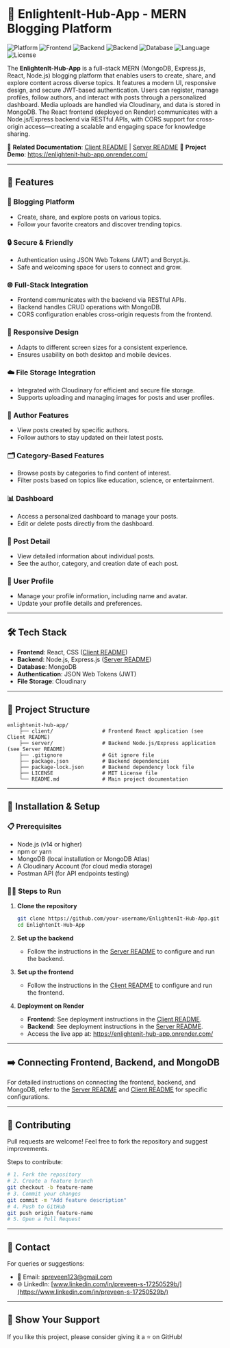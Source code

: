 # 🌟 EnlightenIt-Hub-App - MERN Blogging Platform

![Platform](https://img.shields.io/badge/Platform-Web-blue.svg)
![Frontend](https://img.shields.io/badge/Frontend-React-orange.svg)
![Backend](https://img.shields.io/badge/Backend-Node.js-red.svg)
![Backend](https://img.shields.io/badge/Backend-Express.js-aqua.svg)
![Database](https://img.shields.io/badge/Database-MongoDB-emerald.svg)
![Language](https://img.shields.io/badge/Language-JavaScript-yellow.svg)
![License](https://img.shields.io/badge/License-MIT-lightgrey.svg)

The **EnlightenIt-Hub-App** is a full-stack MERN (MongoDB, Express.js, React, Node.js) blogging platform that enables users to create, share, and explore content across diverse topics. It features a modern UI, responsive design, and secure JWT-based authentication. Users can register, manage profiles, follow authors, and interact with posts through a personalized dashboard. Media uploads are handled via Cloudinary, and data is stored in MongoDB. The React frontend (deployed on Render) communicates with a Node.js/Express backend via RESTful APIs, with CORS support for cross-origin access—creating a scalable and engaging space for knowledge sharing.

🔗 **Related Documentation**: [Client README](./client/README.md) | [Server README](./server/README.md)
🔗 **Project Demo**: <https://enlightenit-hub-app.onrender.com/>

---

## 🚀 Features

### 📝 Blogging Platform
- Create, share, and explore posts on various topics.
- Follow your favorite creators and discover trending topics.

### 🔒 Secure & Friendly
- Authentication using JSON Web Tokens (JWT) and Bcrypt.js.
- Safe and welcoming space for users to connect and grow.

### 🌐 Full-Stack Integration
- Frontend communicates with the backend via RESTful APIs.
- Backend handles CRUD operations with MongoDB.
- CORS configuration enables cross-origin requests from the frontend.

### 📱 Responsive Design
- Adapts to different screen sizes for a consistent experience.
- Ensures usability on both desktop and mobile devices.

### ☁️ File Storage Integration
- Integrated with Cloudinary for efficient and secure file storage.
- Supports uploading and managing images for posts and user profiles.

### 👤 Author Features
- View posts created by specific authors.
- Follow authors to stay updated on their latest posts.

### 🗂️ Category-Based Features
- Browse posts by categories to find content of interest.
- Filter posts based on topics like education, science, or entertainment.

### 📊 Dashboard
- Access a personalized dashboard to manage your posts.
- Edit or delete posts directly from the dashboard.

### 📄 Post Detail
- View detailed information about individual posts.
- See the author, category, and creation date of each post.

### 👥 User Profile
- Manage your profile information, including name and avatar.
- Update your profile details and preferences.

---

## 🛠️ Tech Stack
- **Frontend**: React, CSS ([Client README](./client/README.md))
- **Backend**: Node.js, Express.js ([Server README](./server/README.md))
- **Database**: MongoDB
- **Authentication**: JSON Web Tokens (JWT)
- **File Storage**: Cloudinary

---

## 📂 Project Structure
```plaintext
enlightenit-hub-app/
    ├── client/                # Frontend React application (see Client README)
    ├── server/                # Backend Node.js/Express application (see Server README)
    ├── .gitignore             # Git ignore file
    ├── package.json           # Backend dependencies
    ├── package-lock.json      # Backend dependency lock file
    ├── LICENSE                # MIT License file
    └── README.md              # Main project documentation
```

---

## 🧪 Installation & Setup
### 📋 Prerequisites
- Node.js (v14 or higher)
- npm or yarn
- MongoDB (local installation or MongoDB Atlas)
- A Cloudinary Account (for cloud media storage)
- Postman API (for API endpoints testing)

### 🧑‍💻 Steps to Run
1. **Clone the repository**
   ```bash
   git clone https://github.com/your-username/EnlightenIt-Hub-App.git
   cd EnlightenIt-Hub-App
   ```

2. **Set up the backend**
   - Follow the instructions in the [Server README](./server/README.md) to configure and run the backend.

3. **Set up the frontend**
   - Follow the instructions in the [Client README](./client/README.md) to configure and run the frontend.

4. **Deployment on Render**
   - **Frontend**: See deployment instructions in the [Client README](./client/README.md).
   - **Backend**: See deployment instructions in the [Server README](./server/README.md).
   - Access the live app at: <https://enlightenit-hub-app.onrender.com/>

---

## ➡️ Connecting Frontend, Backend, and MongoDB
For detailed instructions on connecting the frontend, backend, and MongoDB, refer to the [Server README](./server/README.md) and [Client README](./client/README.md) for specific configurations.

---

## 🤝 Contributing
Pull requests are welcome! Feel free to fork the repository and suggest improvements.

Steps to contribute:
```bash
# 1. Fork the repository
# 2. Create a feature branch
git checkout -b feature-name
# 3. Commit your changes
git commit -m "Add feature description"
# 4. Push to GitHub
git push origin feature-name
# 5. Open a Pull Request
```

---

## 📧 Contact
For queries or suggestions:
- 📩 Email: [spreveen123@gmail.com](mailto:spreveen123@gmail.com)
- 🌐 LinkedIn: [www.linkedin.com/in/preveen-s-17250529b/](https://www.linkedin.com/in/preveen-s-17250529b/)

---

## 🌟 Show Your Support
If you like this project, please consider giving it a ⭐ on GitHub!
